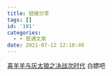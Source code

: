 ```yaml
---
title: 链接分享
tags: []
id: '191'
categories:
  - - 普通文章
date: 2021-07-12 12:10:49
---
```


[](http://www.rwgaoxin.com/in/165572-1-1.html)[喜羊羊与灰太狼之决战次时代](https://www.mgtv.com/b/376490/12536542.html) 白嫖吧